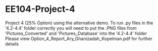 # EE104-Project-4
Project 4 (25% Option) using the alternative demo. 
To run .py files in the '4.2-4.4' folder correctly you will need to put the .PNG files from 'Pictures_Converted' and 'Pictures_Database' into the '4.2-4.4' folder 
Please view Option_4_Report_Ary_Ghanizadah_Kopelman.pdf for further details
